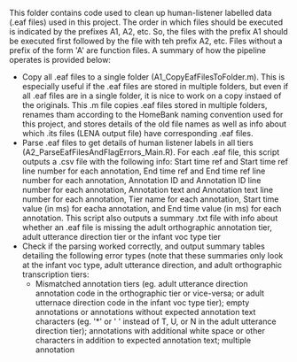 This folder contains code used to clean up human-listener labelled data (.eaf files) used in this project. The order in which files should be executed is indicated by the prefixes A1, A2, etc. So, the files with the prefix A1 should be executed first followed by the file with teh prefix A2, etc. Files without a prefix of the form 'A<number>' are function files. A summary of how the pipeline operates is provided below:
  
  - Copy all .eaf files to a single folder (A1_CopyEafFilesToFolder.m). This is especially useful if the .eaf files are stored in multiple folders, but even if all .eaf files are in a single folder, it is nice to work on a copy instaed of the originals. This .m file copies .eaf files stored in multiple folders, renames tham according to the HomeBank naming convention used for this project, and stores details of the old file names as well as info about which .its files (LENA output file) have corresponding .eaf files. 
  - Parse .eaf files to get details of human listener labels in all tiers (A2_ParseEafFilesAndFlagErrors_Main.R). For each .eaf file, this script outputs a .csv file with the following info: Start time ref and Start time ref line number for each annotation, End time ref and End time ref line number for each annotation, Annotation ID and Annotation ID line number for each annotation, Annotation text and Annotation text line number for each annotation, Tier name for each annotation, Start time value (in ms) for eacha annotation, and End time value (in ms) for each annotation. This script also outputs a summary .txt file with info about whether an .eaf file is missing the adult orthographic annotation tier, adult utterance direction tier or the infant voc type tier
  - Check if the parsing worked correctly, and output summary tables detailing the following error types (note that these summaries only look at the infant voc type, adult utterance direction, and adult orthographic transcription tiers:
      - Mismatched annotation tiers (eg. adult utterance direction annotation code in the orthographic tier or vice-versa; or adult utternace direction code in the infant voc type tier); empty annotations or annotations without expected annotation text characters (eg. '*' or ' ' instead of T, U, or N in the adult utterance direction tier); annotations with additional white space or other characters in addition to expected annotation text; multiple annotation 
  



